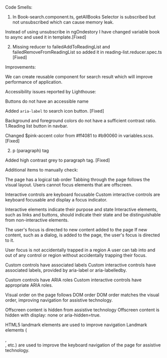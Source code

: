 Code Smells:

1. In Book-search.component.ts, getAllBooks Selector is subscribed but not unsubscribed which can cause memory leak.

Instead of using unsubscribe in ngOndestory I have changed variable book to async and used it in template.[Fixed]

2. Missing reducer to failedAddToReadingList and failedRemoveFromReadingList so added it in reading-list.reducer.spec.ts [Fixed]






Improvements:

We can create reusable component for search result which will improve performance of application.





Accessibility issues reported by Lighthouse:

Buttons do not have an accessible name

Added `aria-label` to search icon button. [Fixed]


Background and foreground colors do not have a sufficient contrast ratio.
1.Reading list button in navbar.

Changed $pink-accent color from #ff4081 to #b90060 in variables.scss.[Fixed]


2. p (paragraph) tag

Added high contrast grey to paragraph tag. [Fixed]


Additional items to manually check:

The page has a logical tab order
Tabbing through the page follows the visual layout. Users cannot focus elements that are offscreen.

Interactive controls are keyboard focusable
Custom interactive controls are keyboard focusable and display a focus indicator.

Interactive elements indicate their purpose and state
Interactive elements, such as links and buttons, should indicate their state and be distinguishable from non-interactive elements.

The user's focus is directed to new content added to the page
If new content, such as a dialog, is added to the page, the user's focus is directed to it. 

User focus is not accidentally trapped in a region
A user can tab into and out of any control or region without accidentally trapping their focus. 

Custom controls have associated labels
Custom interactive controls have associated labels, provided by aria-label or aria-labelledby.

Custom controls have ARIA roles
Custom interactive controls have appropriate ARIA roles. 

Visual order on the page follows DOM order
DOM order matches the visual order, improving navigation for assistive technology. 

Offscreen content is hidden from assistive technology
Offscreen content is hidden with display: none or aria-hidden=true.

HTML5 landmark elements are used to improve navigation
Landmark elements (<main>, <nav>, etc.) are used to improve the keyboard navigation of the page for assistive technology.

